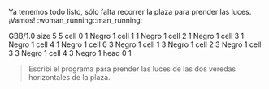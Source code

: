 <gs-attire attire-url="https://raw.githubusercontent.com/MumukiProject/mumuki-guia-gobstones-ciudad-de-san-luis-secundaria/master/assets/attires/config_1573073101969.json"></gs-attire>

Ya tenemos todo listo, sólo falta recorrer la plaza para prender las luces. ¡Vamos! :woman_running::man_running:

<gs-board>
GBB/1.0
     size 5 5
     cell 0 1 Negro 1 
     cell 1 1 Negro 1 
     cell 2 1 Negro 1 
     cell 3 1 Negro 1 
     cell 4 1 Negro 1 
     cell 0 3 Negro 1 
     cell 1 3 Negro 1 
     cell 2 3 Negro 1 
     cell 3 3 Negro 1 
     cell 4 3 Negro 1 
     head 0 1
</gs-board>

> Escribí el programa para prender las luces de las dos veredas horizontales de la plaza.